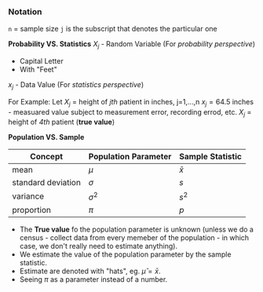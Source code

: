 ### Notation
`n` = sample size
`j` is the subscript that denotes the particular one

**Probability VS. Statistics**
$X_j$ - Random Variable (For _probability perspective_)
+ Capital Letter
+ With "Feet"

$x_j$ - Data Value (For _statistics perspective_)

For Example:
Let $X_j$ = height of _jth_ patient in inches, j=1,...,n
$x_j = 64.5$ inches - measuared value subject to measurement error, recording errod, etc.
$X_j$ = height of _4th_ patient (**true value**)

**Population VS. Sample**

| Concept | Population Parameter | Sample Statistic |
|---------|----------------------|------------------|
| mean | $\mu$ | $\bar{x}$ |
| standard deviation | $\sigma$ | $s$ |
| variance | $\sigma^2$ | $s^2$ |
| proportion | $\pi$ | $p$ |

+ The **True value** fo the population parameter is unknown (unless we do a census - collect data from every memeber of the population - in which case, we don't really need to estimate anything).
+ We estimate the value of the population parameter by the sample statistic.
+ Estimate are denoted with "hats", eg. $\hat \mu = \bar{x}$.
+ Seeing $\pi$ as a parameter instead of a number.